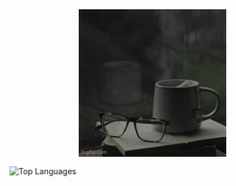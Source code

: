 <div align="center">
  <img src="assets/Welcome.gif" alt="Welcome Animation">
</div>

![Top Languages](https://github-readme-stats.vercel.app/api/top-langs/?username=SemilogoDan&layout=compact)

